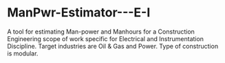 # ManPwr-Estimator---E-I
A tool for estimating Man-power and Manhours for a Construction Engineering scope of work specific for Electrical and Instrumentation Discipline. Target industries are Oil &amp; Gas and Power. Type of construction is modular.
